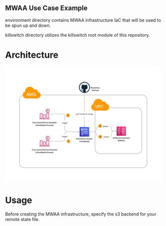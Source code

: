 ## MWAA Use Case Example

environment directory contains MWAA infrastructure IaC that will be used to be spun up and down.

killswitch directory utilizes the killswitch root module of this repository.

# Architecture
![MWAA Killswitch](../../docs/switch-with-mwaa-example-architecture.png)

# Usage

Before creating the MWAA infrastructure, specify the s3 backend for your remote state file.